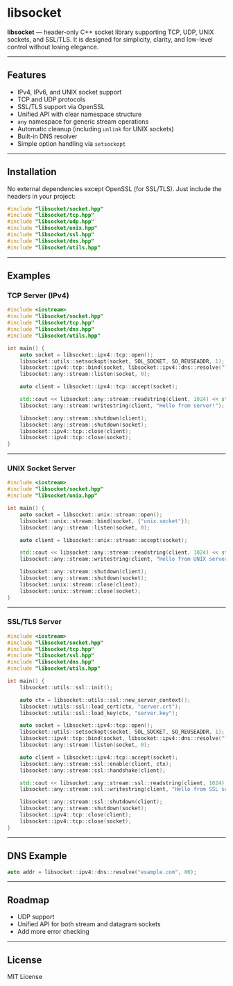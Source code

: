  # libsocket

 **libsocket** — header-only C++ socket library supporting TCP, UDP, UNIX sockets, and SSL/TLS.
 It is designed for simplicity, clarity, and low-level control without losing elegance.

 ---

 ## Features

 - IPv4, IPv6, and UNIX socket support
 - TCP and UDP protocols
 - SSL/TLS support via OpenSSL
 - Unified API with clear namespace structure
 - `any` namespace for generic stream operations
 - Automatic cleanup (including `unlink` for UNIX sockets)
 - Built-in DNS resolver
 - Simple option handling via `setsockopt`

 ---

 ## Installation

 No external dependencies except OpenSSL (for SSL/TLS).
 Just include the headers in your project:

 ```cpp
 #include "libsocket/socket.hpp"
 #include "libsocket/tcp.hpp"
 #include "libsocket/udp.hpp"
 #include "libsocket/unix.hpp"
 #include "libsocket/ssl.hpp"
 #include "libsocket/dns.hpp"
 #include "libsocket/utils.hpp"
 ```

 ---

 ## Examples

 ### TCP Server (IPv4)

 ```cpp
 #include <iostream>
 #include "libsocket/socket.hpp"
 #include "libsocket/tcp.hpp"
 #include "libsocket/dns.hpp"
 #include "libsocket/utils.hpp"

 int main() {
     auto socket = libsocket::ipv4::tcp::open();
     libsocket::utils::setsockopt(socket, SOL_SOCKET, SO_REUSEADDR, 1);
     libsocket::ipv4::tcp::bind(socket, libsocket::ipv4::dns::resolve("localhost", 8000));
     libsocket::any::stream::listen(socket, 0);

     auto client = libsocket::ipv4::tcp::accept(socket);

     std::cout << libsocket::any::stream::readstring(client, 1024) << std::endl;
     libsocket::any::stream::writestring(client, "Hello from server!");

     libsocket::any::stream::shutdown(client);
     libsocket::any::stream::shutdown(socket);
     libsocket::ipv4::tcp::close(client);
     libsocket::ipv4::tcp::close(socket);
 }
 ```

 ---

 ### UNIX Socket Server

 ```cpp
 #include <iostream>
 #include "libsocket/socket.hpp"
 #include "libsocket/unix.hpp"

 int main() {
     auto socket = libsocket::unix::stream::open();
     libsocket::unix::stream::bind(socket, {"unix.socket"});
     libsocket::any::stream::listen(socket, 0);

     auto client = libsocket::unix::stream::accept(socket);

     std::cout << libsocket::any::stream::readstring(client, 1024) << std::endl;
     libsocket::any::stream::writestring(client, "Hello from UNIX server!");

     libsocket::any::stream::shutdown(client);
     libsocket::any::stream::shutdown(socket);
     libsocket::unix::stream::close(client);
     libsocket::unix::stream::close(socket);
 }
 ```

 ---

 ### SSL/TLS Server

 ```cpp
 #include <iostream>
 #include "libsocket/socket.hpp"
 #include "libsocket/tcp.hpp"
 #include "libsocket/ssl.hpp"
 #include "libsocket/dns.hpp"
 #include "libsocket/utils.hpp"

 int main() {
     libsocket::utils::ssl::init();

     auto ctx = libsocket::utils::ssl::new_server_context();
     libsocket::utils::ssl::load_cert(ctx, "server.crt");
     libsocket::utils::ssl::load_key(ctx, "server.key");

     auto socket = libsocket::ipv4::tcp::open();
     libsocket::utils::setsockopt(socket, SOL_SOCKET, SO_REUSEADDR, 1);
     libsocket::ipv4::tcp::bind(socket, libsocket::ipv4::dns::resolve("localhost", 8000));
     libsocket::any::stream::listen(socket, 0);

     auto client = libsocket::ipv4::tcp::accept(socket);
     libsocket::any::stream::ssl::enable(client, ctx);
     libsocket::any::stream::ssl::handshake(client);

     std::cout << libsocket::any::stream::ssl::readstring(client, 1024) << std::endl;
     libsocket::any::stream::ssl::writestring(client, "Hello from SSL server!");

     libsocket::any::stream::ssl::shutdown(client);
     libsocket::any::stream::shutdown(socket);
     libsocket::ipv4::tcp::close(client);
     libsocket::ipv4::tcp::close(socket);
 }
 ```

 ---

 ## DNS Example

 ```cpp
 auto addr = libsocket::ipv4::dns::resolve("example.com", 80);
 ```

 ---

 ## Roadmap

 - UDP support
 - Unified API for both stream and datagram sockets
 - Add more error checking

 ---

 ## License

 MIT License
